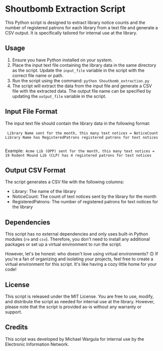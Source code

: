# Shoutbomb Extraction Script

This Python script is designed to extract library notice counts and the number of registered patrons for each library from a text file and generate a CSV output. It is specifically tailored for internal use at the library.

## Usage

1. Ensure you have Python installed on your system.
2. Place the input text file containing the library data in the same directory as the script. Update the `input_file` variable in the script with the correct file name or path.
3. Run the script using the command: `python Shoutbomb_extraction.py`
4. The script will extract the data from the input file and generate a CSV file with the extracted data. The output file name can be specified by updating the `output_file` variable in the script.

## Input File Format

The input text file should contain the library data in the following format:

​```
Library Name sent for the month, this many text notices = NoticeCount
Library Name has RegisteredPatrons registered patrons for text notices
​```

Example:
​```
Acme Lib (OPP) sent for the month, this many text notices = 19
Rodent Mound Lib (CLP) has 4 registered patrons for text notices
​```

## Output CSV Format

The script generates a CSV file with the following columns:
- Library: The name of the library
- NoticeCount: The count of text notices sent by the library for the month
- RegisteredPatrons: The number of registered patrons for text notices for the library

## Dependencies

This script has no external dependencies and only uses built-in Python modules (`re` and `csv`). Therefore, you don't need to install any additional packages or set up a virtual environment to run the script.

However, let's be honest: who doesn't love using virtual environments? 🙃 If you're a fan of organizing and isolating your projects, feel free to create a virtual environment for this script. It's like having a cozy little home for your code!

## License

This script is released under the MIT License. You are free to use, modify, and distribute the script as needed for internal use at the library. However, please note that the script is provided as-is without any warranty or support.

## Credits

This script was developed by Michael Wargula for internal use by the Electronic Information Network.
